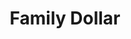 ---
title: "Family Dollar"
url: /jacksonville/family-dollar-beach-boulevard/
shop: variety store
---